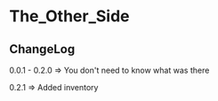 # The_Other_Side

## ChangeLog

0.0.1 - 0.2.0 => You don't need to know what was there

0.2.1 => Added inventory